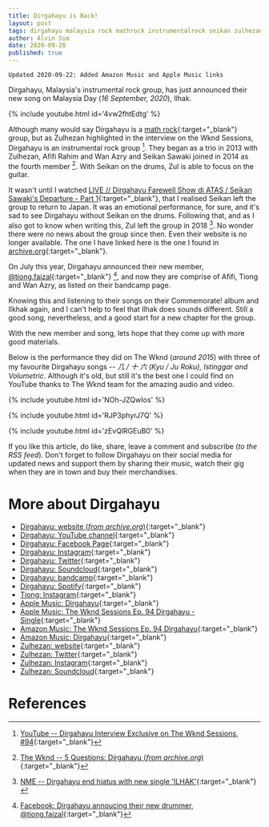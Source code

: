 ```yaml
---
title: Dirgahayu is Back!
layout: post
tags: dirgahayu malaysia rock mathrock instrumentalrock seikan zulhezan tiongfaizal afifi wanazry thewknd
author: Alvin Sim
date: 2020-09-20
published: true
---
```


```
Updated 2020-09-22: Added Amazon Music and Apple Music links
```

Dirgahayu, Malaysia's instrumental rock group, has just announced their new song on Malaysia Day (_16 September, 2020_), Ilhak.

{% include youtube.html id='4vw2fhtEdtg' %}

Although many would say Dirgahayu is a [math rock](https://en.wikipedia.org/wiki/Math_rock){:target="_blank"} group, but as Zulhezan highlighted in the interview on the Wknd Sessions, Dirgahayu is an instrumental rock group [^1]. They began as a trio in 2013 with Zulhezan, Afifi Rahim and Wan Azry and Seikan Sawaki joined in 2014 as the fourth member [^2]. With Seikan on the drums, Zul is able to focus on the guitar.

It wasn't until I watched [LIVE // Dirgahayu Farewell Show di ATAS / Seikan Sawaki's Departure - Part 1](https://www.youtube.com/watch?v=66JwskOHpdY){:target="_blank"}, that I realised Seikan left the group to return to Japan. It was an emotional performance, for sure, and it's sad to see Dirgahayu without Seikan on the drums. Following that, and as I also got to know when writing this, Zul left the group in 2018 [^3]. No wonder there were no news about the group since then. Even their website is no longer available. The one I have linked here is the one I found in [archive.org](https://archive.org){:target="_blank"}.

On July this year, Dirgahayu announced their new member, [@tiong.faizal](https://www.instagram.com/tiong.faizal/){:target="_blank"} [^4], and now they are comprise of Afifi, Tiong and Wan Azry, as listed on their bandcamp page.

Knowing this and listening to their songs on their Commemorate! album and Ilkhak again, and I can't help to feel that Ilhak does sounds different. Still a good song, nevertheless, and a good start for a new chapter for the group.

With the new member and song, lets hope that they come up with more good materials.

Below is the performance they did on The Wknd (_around 2015_) with three of my favourite Dirgahayu songs -- _几 / 十 六 (Kyu / Ju Roku), Istinggar and Volumetric_. Although it's old, but still it's the best one I could find on YouTube thanks to The Wknd team for the amazing audio and video.

{% include youtube.html id='NOh-JZQwIos' %}

{% include youtube.html id='RJP3phyrJ7Q' %}

{% include youtube.html id='zEvQlRGEuB0' %}

If you like this article, do like, share, leave a comment and subscribe (_to the RSS feed_). Don't forget to follow Dirgahayu on their social media for updated news and support them by sharing their music, watch their gig when they are in town and buy their merchandises.

# More about Dirgahayu

- [Dirgahayu: website (_from archive.org_)](https://web.archive.org/web/20190710052700/https://drghy.org/){:target="_blank"}
- [Dirgahayu: YouTube channel](https://www.youtube.com/channel/UC9-1cWtAW_5X1VWMd7oSBJg){:target="_blank"}
- [Dirgahayu: Facebook Page](https://www.facebook.com/drghyorg/){:target="_blank"}
- [Dirgahayu: Instagram](https://www.instagram.com/drghy/){:target="_blank"}
- [Dirgahayu: Twitter](https://twitter.com/drghyorg){:target="_blank"}
- [Dirgahayu: Soundcloud](https://soundcloud.com/drghy){:target="_blank"}
- [Dirgahayu: bandcamp](https://drghy.bandcamp.com/){:target="_blank"}
- [Dirgahayu: Spotify](https://open.spotify.com/artist/2N0Tje3ONakrCpnmXkwsrD){:target="_blank"}
- [Tiong: Instagram](https://www.instagram.com/tiong.faizal/){:target="_blank"}
- [Apple Music: Dirgahayu](https://music.apple.com/au/artist/dirgahayu/1017401576){:target="_blank"}
- [Apple Music: The Wknd Sessions Ep. 94 Dirgahayu - Single](https://music.apple.com/au/album/the-wknd-sessions-ep-94-dirgahayu-single/1056137792){:target="_blank"}
- [Amazon Music: The Wknd Sessions Ep. 94 Dirgahayu](https://music.amazon.com/albums/B017MJ2WIE?tab=CATALOG){:target="_blank"}
- [Amazon Music: Dirgahayu](https://music.amazon.com/artists/B0118EBDS4?tab=CATALOG){:target="_blank"}
- [Zulhezan: website](http://www.zulhezan.com/){:target="_blank"}
- [Zulhezan: Twitter](https://twitter.com/nazehluz){:target="_blank"}
- [Zulhezan: Instagram](https://www.instagram.com/zulhezan/){:target="_blank"}
- [Zulhezan: Soundcloud](https://soundcloud.com/zulhezan){:target="_blank"}

# References

[^1]: [YouTube -- Dirgahayu Interview Exclusive on The Wknd Sessions, #94](https://www.youtube.com/watch?v=lxjtyGXgvuw){:target="_blank"}

[^2]: [The Wknd -- 5 Questions: Dirgahayu (_from archive.org_)](https://web.archive.org/web/20140511184659/http://www.the-wknd.com:80/news/5-questions-dirgahayu/){:target="_blank"}

[^3]: [NME -- Dirgahayu end hiatus with new single 'ILHAK'](https://www.nme.com/en_asia/news/music/dirgahayu-end-hiatus-with-new-single-ilhak-2756093){:target="_blank"}

[^4]: [Facebook: Dirgahayu annoucing their new drummer, @tiong.faizal](https://www.facebook.com/watch/?v=1356736474512155&extid=jXq1zGN96DJn0dho){:target="_blank"}
